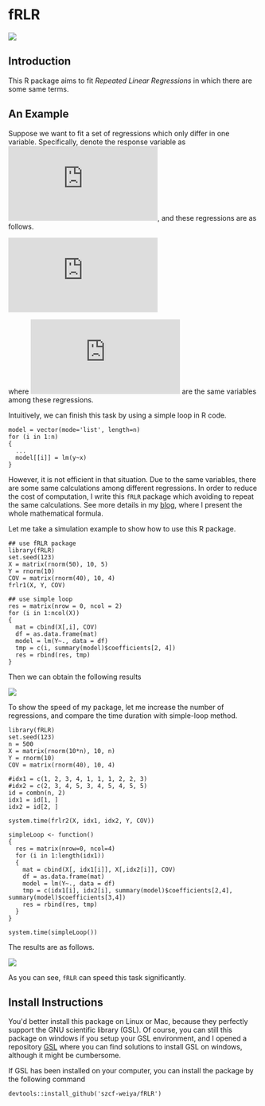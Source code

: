# fRLR

[![](https://travis-ci.org/szcf-weiya/fRLR.svg?branch=master)](https://travis-ci.org/szcf-weiya/fRLR)

## Introduction

This R package aims to fit *Repeated Linear Regressions* in which there are some same terms.

## An Example

Suppose we want to fit a set of regressions which only differ in one variable. Specifically, denote the response variable as ![](https://latex.codecogs.com/gif.latex?y), and these regressions are as follows.

![](https://latex.codecogs.com/gif.latex?%5Cbegin%7Barray%7D%7Bll%7D%20y%26%5Csim%20x_1%20&plus;%20cov_1%20&plus;%20cov_2&plus;%5Cldots&plus;cov_m%5C%5C%20y%26%5Csim%20x_2%20&plus;%20cov_1%20&plus;cov_2&plus;%5Cldots&plus;cov_m%5C%5C%20%5Ccdot%20%26%5Csim%20%5Ccdots%5C%5C%20y%26%5Csim%20x_n%20&plus;%20cov_1%20&plus;cov_2&plus;%5Cldots&plus;cov_m%5C%5C%20%5Cend%7Barray%7D)

where ![](https://latex.codecogs.com/gif.latex?%24cov_i%2C%20i%3D1%2C%5Cldots%2C%20m%24) are the same variables among these regressions.

Intuitively, we can finish this task by using a simple loop in R code.

```
model = vector(mode='list', length=n)
for (i in 1:n)
{
  ...
  model[[i]] = lm(y~x)
}
```

However, it is not efficient in that situation. Due to the same variables, there are some same calculations among different regressions. In order to reduce the cost of computation, I write this `fRLR` package which avoiding to repeat the same calculations. See more details in my [blog](https://stats.hohoweiya.xyz//regression/2017/09/26/An-R-Package-Fit-Repeated-Linear-Regressions/), where I present the whole mathematical formula.



Let me take a simulation example to show how to use this R package.

```
## use fRLR package
library(fRLR)
set.seed(123)
X = matrix(rnorm(50), 10, 5)
Y = rnorm(10)
COV = matrix(rnorm(40), 10, 4)
frlr1(X, Y, COV)

## use simple loop
res = matrix(nrow = 0, ncol = 2)
for (i in 1:ncol(X))
{
  mat = cbind(X[,i], COV)
  df = as.data.frame(mat)
  model = lm(Y~., data = df)
  tmp = c(i, summary(model)$coefficients[2, 4])
  res = rbind(res, tmp)
}
```

Then we can obtain the following results

![](https://stats.hohoweiya.xyz/images//frlr_ex1.png)

To show the speed of my package, let me increase the number of regressions, and compare the time duration with simple-loop method.

```
library(fRLR)
set.seed(123)
n = 500
X = matrix(rnorm(10*n), 10, n)
Y = rnorm(10)
COV = matrix(rnorm(40), 10, 4)

#idx1 = c(1, 2, 3, 4, 1, 1, 1, 2, 2, 3)
#idx2 = c(2, 3, 4, 5, 3, 4, 5, 4, 5, 5)
id = combn(n, 2)
idx1 = id[1, ]
idx2 = id[2, ]

system.time(frlr2(X, idx1, idx2, Y, COV))

simpleLoop <- function()
{
  res = matrix(nrow=0, ncol=4)
  for (i in 1:length(idx1))
  {
    mat = cbind(X[, idx1[i]], X[,idx2[i]], COV)
    df = as.data.frame(mat)
    model = lm(Y~., data = df)
    tmp = c(idx1[i], idx2[i], summary(model)$coefficients[2,4], summary(model)$coefficients[3,4])
    res = rbind(res, tmp)
  }
}

system.time(simpleLoop())
```

The results are as follows.

![](https://stats.hohoweiya.xyz/images//frlr_speed.png)

As you can see, `fRLR` can speed this task significantly.

## Install Instructions

You'd better install this package on Linux or Mac, because they perfectly support the GNU scientific library (GSL). Of course, you can still this package on windows if you setup your GSL environment, and I opened a repository [GSL](https://github.com/szcf-weiya/GSLwin) where you can find solutions to install GSL on windows, although it might be cumbersome.

If GSL has been installed on your computer, you can install the package by the following command
```
devtools::install_github('szcf-weiya/fRLR')
```
